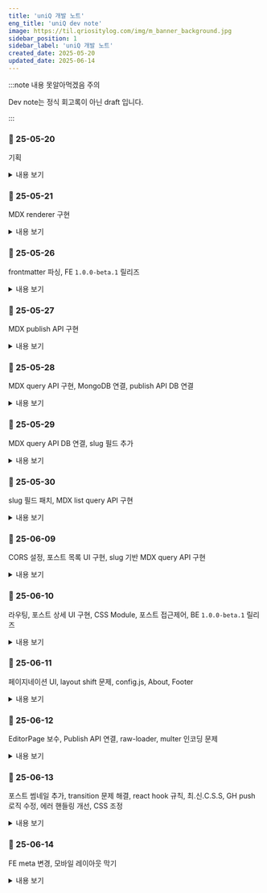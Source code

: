 ```yaml
---
title: 'uniQ 개발 노트'
eng_title: 'uniQ dev note'
image: https://til.qriositylog.com/img/m_banner_background.jpg
sidebar_position: 1
sidebar_label: 'uniQ 개발 노트'
created_date: 2025-05-20
updated_date: 2025-06-14
---
```


:::note 내용 못알아먹겠음 주의

Dev note는 정식 회고록이 아닌 draft 입니다.<br />

:::

### 📆 25-05-20

기획

<details>
<summary>내용 보기</summary>

#### 📌 Opened Issues
> [https://github.com/Queue-ri/uniq/issues/1](https://github.com/Queue-ri/uniq/issues/1)

<br/>

#### 📌 프로젝트 기획

티스토리 -> 네이버 -> velog 로 유목민 생활을 해본 결과, 각자 하나씩은 아쉬움이 있어 그냥 자체 블로그 프레임워크를 만들기로 했다.

FE 지식이 많진 않은데 당장 목표하는 기본 기능만 구상해서 맨땅에 헤딩하려 한다.

우선 다음의 원칙은 지켜야 한다.

<br />

#### 기능 측면
- 글 작성이 빠르고 쉬우면서 결과물이 이쁘게 나올 것
- 보호, 비공개 글 기능이 있을 것

#### 관리 측면
- 기본 언어는 영어 (나중에 i18n으로 한국어 넣음)
    - 주석 포함 모든 문서화는 영어로 작성되어야 함

<br />

따라서 JAMstack 기반의 정적 페이지는 사실상 불가능하고, 애초에 정적 페이지로 블로그 운영할거였으면 기존에 널린거 주워다 썼을 것이다.

보호/비공개 기능 때문에 글 원본은 접근이 제한되는 영역에 있어야 하고, 이는 self-host 또는 private repo 형식으로 관리되는 방식이 될 것 같다.

<br />

#### 📌 기술 스택

- [FE] React.js
- [BE] Node.js / Express
- [DB] MongoDB

검색은 algolia로 고민중이다. ES까진 오버엔지니어링이라고 생각.

**나중에 알았는데 이걸 MERN 스택이라고 하더라**

</details>

### 📆 25-05-21

MDX renderer 구현

<details>
<summary>내용 보기</summary>

#### 📌 프로젝트 세팅

Node.js를 오랫동안 업데이트하지 않았었는데 디펜던시 warning이 뜨길래 최신 LTS로 바꿔줬다. 16 -> 22로 올렸으니 진짜 징하게 안바꾸긴 함.

프로젝트는 CRA로 init 했다.

<br />

#### 📌 padding이 width, height를 건드리는 문제

EditorSideBar에 padding 넣는데 넣은 만큼 width, height가 늘어나는 문제가 있었다.

[스택오버플로](https://stackoverflow.com/questions/779434/how-do-i-prevent-the-padding-property-from-changing-width-or-height-in-css)를 참고해서 고쳤다.

<br />

#### 📌 MDX 로드하기

쌩 CRA로는 MDX 로딩이 안되고, CRA의 Webpack 설정을 건드려야 한다고 한다.

하지만 Webpack 설정이 기본적으로 숨겨져있기 때문에 Eject 하거나 craco를 써야 했고, 나는 craco 방식을 선택했다.

<br />

#### Webpack이 하는 일
모든 FE 리소스(JS, CSS, 이미지, 폰트 등)를 하나의 JS 번들로 변환하는 빌드 도구이다.

MDX같이 브라우저가 이해할 수 없는 파일을 JS 코드로 변환해준다.

#### MDX -> JSX 변환 필수
브라우저는 MDX가 뭔지 모른다.

따라서 브라우저가 이해하는 JSX 코드로 변환해주어야 하는데, 이걸 해주는 게

Webpack + @mdx-js/loader 이다.

<br />

#### 📌 MDX 로딩을 위한 세팅

1. 필요한 패키지 설치

```bash
npm install @craco/craco @mdx-js/react @mdx-js/loader
```

2. `package.json` 수정
```json
"scripts": {
  "start": "craco start",
  "build": "craco build",
  "test": "craco test"
}
```

3. `craco.config.js` 생성 및 설정

```js
module.exports = {
  webpack: {
    configure: (webpackConfig) => {
      // 1. remove mdx from the rule
      webpackConfig.module.rules = webpackConfig.module.rules.map((rule) => {
        if (rule.oneOf) {
          rule.oneOf = rule.oneOf.filter(
            (r) => !(r.test && r.test.toString().includes('mdx'))
          );
        }
        return rule;
      });

      // 2. add mdx loader
      const mdxRule = {
        test: /\.mdx?$/,
        use: [
          {
            loader: require.resolve('babel-loader'),
          },
          {
            loader: require.resolve('@mdx-js/loader'),
            options: {
              providerImportSource: "@mdx-js/react",
            },
          },
        ],
      };

      const oneOfRule = webpackConfig.module.rules.find((rule) => Array.isArray(rule.oneOf));
      if (oneOfRule) {
        oneOfRule.oneOf.unshift(mdxRule);
      }

      return webpackConfig;
    },
  },
};
```

babel-loader는 이미 CRA에 포함되어 있다.

<br />

#### 📌 컴포넌트에서 MDX 렌더링하기

```js
const mdxContext = require.context('../post', false, /\.mdx$/);
```

이런식으로 Webpack의 `require.context`를 이용해서 동적 로드한 다음 (이 방식 아니면 import 문 직접 써야 하는데 내가 원하는 방식이 아님)

```jsx title=EditorPage.js
<div className="content">
    {MdxComponent && (
    <MDXProvider>
        <MdxComponent />
    </MDXProvider>
    )}
</div>
```

대충 요런식으로 변환된 내용을 불러올 수 있다.

<br />

#### 🐞 craco config 설정시 주의점

기존에 gpt가 알려준 이 설정은 틀렸다.

```js
module.exports = {
  webpack: {
    configure: (webpackConfig) => {
      webpackConfig.module.rules.push({
        test: /\.mdx?$/,
        use: [
          {
            loader: require.resolve('babel-loader'),
          },
          {
            loader: require.resolve('@mdx-js/loader'),
            options: {
              providerImportSource: "@mdx-js/react",
            },
          },
        ],
      });

      return webpackConfig;
    },
  },
};
```

왜냐하면 단순히 `@mdx-js/loader`의 설정을 push만 했기 때문이다. 이건 rule을 뒤에다 붙인 것이다.

CRA Webpack의 기본 설정은 mdx를 알 수 없는 파일로 간주하여 정적 파일로 처리하기 때문에

**`@mdx-js/loader`가 기존 로더보다 먼저 실행되지 않으면 무시된다 (!)**

따라서 최종 config에선 filter로 기존 로더를 제거하고 unshift로 새 로더를 맨 앞에 붙여서 처리 우선순위를 확보했다.

<br />

#### 🌌 렌더링 결과

요기까지 완성하고 내일의 나에게 맡긴다.

![https://velog.velcdn.com/images/qriosity/post/96f18959-895d-46b4-b825-b0b07502237b/image.png](https://velog.velcdn.com/images/qriosity/post/96f18959-895d-46b4-b825-b0b07502237b/image.png)

</details>

### 📆 25-05-26

frontmatter 파싱, FE `1.0.0-beta.1` 릴리즈

<details>
<summary>내용 보기</summary>

#### 📌 Closed Issues
> [https://github.com/Queue-ri/uniq/issues/1](https://github.com/Queue-ri/uniq/issues/1)

<br />

#### 📌 frontmatter 파싱

MDX가 잘 렌더링되는 것 같지만 frontmatter는 사실 안그랬다.

`-----`를 기점으로 안의 내용들이 한 뭉탱이로 다 h2 처리되더라.

admonition도 별도로 처리해야하는 것 같지만 frontmatter는 메타데이터라 중요해서, 먼저 처리하기로 했다.

목표는 이러했다.

- `title`: 글 최상단에 h1으로 렌더링 & 사이드바에 렌더링
- `created_date`: 사이드바에 렌더링
- `updated_date`: 사이드바에 렌더링

그리고 하단의 방식으로 해결했다.

1. 필요한 패키지 설치

```bash
npm install remark-frontmatter remark-mdx-frontmatter
```

2. craco.config.js 수정

상단에 요거 추가하고

```js
module.exports = async (env) => {
  const { default: remarkFrontmatter } = await import('remark-frontmatter');
  const remarkMdxFrontmatter = (await import('remark-mdx-frontmatter')).default;
  ...
```

mdxRule의 options에 frontmatter 플러그인을 추가했다.

```js
options: {
  providerImportSource: "@mdx-js/react",
  remarkPlugins: [
    remarkFrontmatter,
    [remarkMdxFrontmatter, { name: 'frontmatter' }],
  ],
},
...
```

`import` 구문 쓰는데 애 좀 먹었어서 default에 대해 알아봐야겠다.

그나저나 모듈마다 CJS/ESM 호환 갈리는거 진심 탈모 요소 중 하나인듯

3. EditorPage.js, EditorSideBar.js 수정

- [EditorPage.js diff](https://github.com/Queue-ri/uniq/commit/ddaf1583b283330d1d1921c2fa2d7526d8200979)
- [EditorSideBar.js diff](https://github.com/Queue-ri/uniq/commit/dcad5883477bb30d15ebf2abc82043a2b2aa0c30)

<br />

#### 📌 다음 릴리즈 계획

서버 컴이 와서 놀고있기 때문에 좀 더 열심히 개발해야겠다.

다음 버전에선 publish한 mdx를 서버쪽으로 보내고, 서버에선 이를 쏴주는 api를 만들어야 한다.

그리고 private gh repo에 push가 되어야하기 때문에... 이리저리 고민한 결과

백엔드 API를 통해서 처리하는 것이 제일 정석적인 flow라고 생각한다.

왜냐하면,

- 카테고리 정보 받으려면 결국 백엔드 통신이 필요함
- Electron으로 렌더링 부분만 데스크탑 앱으로 빼면 프로젝트 복잡해짐
- FE단에 뷰어와 private repo 접근 기능 모두를 넣으면 보안상 안좋음.
- CORS 잘~ 설정하면 로컬 -> 리모트 통신 가능

그래서 내일은 express 작업을 할 것 같다.

</details>

### 📆 25-05-27

MDX publish API 구현

<details>
<summary>내용 보기</summary>

#### 📌 Opened Issues
> [https://github.com/Queue-ri/uniq-cms/issues/1](https://github.com/Queue-ri/uniq-cms/issues/1)

<br/>

#### 📌 express 기본 세팅

백엔드 단 프로젝트 명을 `uniq-cms`로 정하고 express 서버로 세팅했다.

UI는 `uniq` CRA 프로젝트에서 다 맡고 있으니 `uniq-cms`는 headless CMS인 격이다.

```bash
npm install express
npm install --save-dev nodemon
```

디펜던시를 상단과 같이 설치하고 index.js와 post.js를 생성했다.

```js title="index.js"
const express = require('express');
const app = express();
const port = 6229;

// parse JSON body
app.use(express.json());

// set /api prefix for all endpoints
const postRoutes = require('./routes/post');
app.use('/api/post', postRoutes);

app.listen(port, () => {
    console.log(`🚀 uniq-cms running at http://localhost:${port}`);
});
```

```js title="post.js"
const express = require('express');
const router = express.Router();

router.get('/:id', (req, res) => {
    const postId = req.params.id;
    res.send(`Post content ${postId} :3`);
});

router.post('/', (req, res) => {
    res.send('Post published.');
});

module.exports = router;
```

<br />

#### 📌 MDX Publish API 구현 (1/2)

Publish 요청이 들어오면 해당 MDX 파일에 대해 다음의 두 가지를 처리해야 한다.

1. 서버의 `/post` 경로에 저장
2. GH private repo에 push

그 중 1번부터 작업했다.

<br />

#### mdx 파일 저장하기

중복 파일명 문제에 대해선 MVP 단계에서 생각할 부분이 아닌 것 같아 나중에 처리하기로 했다.

```bash
npm install multer
```

```js title="post.js"
// temporary upload
const upload = multer({
    dest: 'temp_uploads/',
    limits: { fileSize: 10 * 1024 * 1024 }, // 10MB limit
});

/* Publish MDX file */
router.post('/', upload.single('file'), (req, res) => {
    const file = req.file;

    if (!file) {
        return res.status(400).send('No mdx file uploaded.');
    }

    // Check if the file is mdx
    if (path.extname(file.originalname) !== '.mdx') {
        fs.unlinkSync(file.path); // delete file if not mdx
        return res.status(400).send('Only mdx files are allowed.');
    }

    // set mdx save directory
    const postDir = path.join(__dirname, '../../post');

    // if not exist then mkdir
    if (!fs.existsSync(postDir)) {
        fs.mkdirSync(postDir, { recursive: true });
    }

    // final save path for the mdx file
    const targetPath = path.join(postDir, file.originalname);

    // move mdx file from temporary upload path
    fs.rename(file.path, targetPath, (err) => {
        if (err) {
            return res.status(500).send('Failed to save file.');
        }

        res.send('Post published.');
    });
});
```

#### json 파싱하기

mdx 뿐만 아니라 json 데이터도 같이 필요해질 확률이 99.99%라서 json 파싱 로직도 추가했다.

```js
// parse json
let jsonData = null;
if (req.body.json) {
    try {
        jsonData = JSON.parse(req.body.json);
    } catch (err) {
        return res.status(400).send('Invalid json payload.');
    }
}
```

```text title="console.log 결과"
[DEBUG] Received json: { category: 'dev-note', title: 'uniQ 개발 노트' }
```

<br />

#### 📌 MDX Publish API 구현 (2/2)

```bash
npm install simple-git
npm install dotenv
```

서버 최상단에 env를 불러오도록 설정한다.

```js
require('dotenv').config();
```

그리고 repo 권한 추가한 GitHub PAT를 발급하여 env에 넣는다.

그럼 push할때 sign in 창이 안뜨고 아묻따 push가 가능해진다.

<br />

#### 올바른 git 참조하기

`simple-git`으로 push util을 만들어서 모듈화하고, 이 모듈을 post.js에서 불러와 처리하고자 했다.

그런데 `/post`에서 git init하면 동기화를 못하기 때문에, 프로젝트 루트 경로의 git을 참조해야 한다.

```js
const gitPath = path.join(__dirname, '../../');
const git = simpleGit(gitPath);
```

따라서 simpleGit에 이런식으로 .git이 있는 루트 path를 넣어준다.

암튼 이렇게 해서 [pushToGithub.js](https://github.com/Queue-ri/uniq-cms/commit/1d08e7c0fec8f64a6ec5636148c6aa8e587683a2)를 작성했고

publish api에 GH push flow를 추가했다. ([5e00690](https://github.com/Queue-ri/uniq-cms/commit/5e00690ea1cc0d1551fe4f5793049810d9f2b50a))

<br />

#### git 작업 시 참고사항

push util로 main에 checkout 해서 push하려니까 현재 feature 브랜치에 있어서 stash 경고가 떴다.

- ➡️ stash하고 main으로 checkout 했는데 stash때문에 util 작성한게 다 과거로 돌아감 ㅋ

    - ➡️ stash pop을 했는데 merge conflict가 떠서 keep theirs로 stash 버전을 살리고 main에서 util 테스트를 진행했다.

프로덕션에선 브랜칭할 일이 없을테니 상관없지만 개발하는 repo에선 이거 좀 불편하다. 😐

그리고 publish 관련 커밋을 다이렉트로 main에 꽂아버리기 때문에 사용자 입장에서는 fork를 통한 CMS 관리가 어렵다. 업데이트를 위해 pull 땡길 시 충돌나기 때문.

어떻게 하면 api 버전업이 용이할지는 다음의 고민 사항이다.

<br />

#### 아직 DB 연결은 안되어있음!

push util 상의 설정 정보들은 (ex. remote url, username 등) 사용자가 수정할 수 있어야 한다.

그래서 DB에서 퍼오는걸로 점진적 수정을 거쳐야 하는데

우선 조회 api 먼저 구현해서 #1 이슈를 끝내고 #2에서 몽고DB 작업을 할 예정이다.

</details>

### 📆 25-05-28

MDX query API 구현, MongoDB 연결, publish API DB 연결

<details>
<summary>내용 보기</summary>

#### 📌 Closed Issues
> [https://github.com/Queue-ri/uniq-cms/issues/1](https://github.com/Queue-ri/uniq-cms/issues/1)

#### 📌 Opened Issues
> [https://github.com/Queue-ri/uniq-cms/issues/3](https://github.com/Queue-ri/uniq-cms/issues/3)

<br/>

#### 📌 MDX query API 구현

DB 연결이 안된 상태라 mock으로 구색만 맞춰놓고 1번 이슈를 끝냈다.

```js title="post.js"
router.get('/:id', (req, res) => {
    const postId = req.params.id;

    if (postId === '1') {
        const filePath = path.join(__dirname, '../../post/test.mdx');

        fs.readFile(filePath, 'utf8', (err, data) => {
            if (err) {
                console.error('[Error] Failed to read MDX:', err);
                return res.status(500).send('Failed to read post file.');
            }

            res.type('text/markdown').send(data);
        });
    } else {
        res.status(404).send('Cannot find requested post.');
    }
});
```

<br />

#### 📌 MongoDB 연결

뭣모르고 썼는데 Express 4.16.0 이상부터 `body-parser`가 내장되어있다고 한다.

```js
app.use(express.json());
```

그래서 index.js에 이렇게 설정해주면 all set이었던 거였음!

<br />

#### 📌 MongoDB 연결

```bash
npm install mongoose
```

```js title="index.js"
const mongoose = require('mongoose');

// Connect to MongoDB
mongoose.connect('mongodb://localhost:27017/uniq-cms')
.then(() => console.log('✅ Successfully connected to MongoDB'))
.catch(err => console.error('❌ Failed to connect to MongoDB:', err));
```

<br />

#### 📌 Post Collection 정의

다음과 같이 Collection 스키마를 정의할 수 있다.

별도의 설정을 넣지 않는다면 자동 생성되는 Collection은 소문자 & 복수형으로 네이밍된다. (ex. Post -> posts)

`visibility`는 포스트 접근권한으로, enum으로 관리하기로 했다.

```js title="Post.js"
const mongoose = require('mongoose');

const postSchema = new mongoose.Schema({
    title: { type: String, required: true },
    category: { type: String, required: true },
    filePath: { type: String, required: true },
    visibility: {
        type: String,
        enum: ['public', 'protected', 'private'],
        default: 'public',
        required: true
    }
}, {
    timestamps: true, // automatically set createdAt and updatedAt
});

module.exports = mongoose.model('Post', postSchema);
```

<br />

#### Post Document 저장

JPA의 repository마냥 `require`로 Post 스키마를 불러와서 필요한 document를 저장하면 된다.

절대경로인 `targetPath`는 프로젝트 경로까지 포함하기 때문에 프로젝트 파일이 이동되면 관리하기 힘들어진다.

따라서 post 경로부터 시작하는 상대경로로 변환하여 저장했다.

이러면 post 경로가 바뀌어도 document에는 영향이 없다.

```js title="post.js"
const Post = require('../models/Post');

const projectRoot = process.cwd(); // project root path
const relativePath = path.relative(projectRoot, targetPath);

await Post.create({
    title: jsonData.title,
    category: jsonData.category,
    filePath: relativePath,
    visibility: jsonData.visibility
});
```

```json title="저장된 document"
{
  "title": "uniQ 개발 노트",
  "category": "dev-note",
  "filePath": "post\\test.mdx",
  "visibility": "protected",
  "createdAt": {
    "$date": "2025-05-28T14:13:13.519Z"
  },
  "updatedAt": {
    "$date": "2025-05-28T14:13:13.519Z"
  },
  "__v": 0
}
```

</details>

### 📆 25-05-29

MDX query API DB 연결, slug 필드 추가

<details>
<summary>내용 보기</summary>

#### 📌 Closed Issues
> [https://github.com/Queue-ri/uniq-cms/issues/3](https://github.com/Queue-ri/uniq-cms/issues/3)

<br />

#### 📌 query API 수정하기

기존에 mock으로 하드코딩했던 부분을 MongoDB와 연결했다.

[post.js diff](https://github.com/Queue-ri/uniq-cms/commit/14532ee43556e9c44cb0db5ac6f81a54d2011931)

하지만 테스트해보니 요런 에러가 터졌다.

```
[Error] Failed to get post: CastError: Cast to ObjectId failed for value "1" (type string) at path "_id" for model "Post"
```

이 말인 즉슨 MongoDB에 보낸 1이라는 쿼리 값이 ObjectId가 아니라는 뜻이다.

mongoose의 `findById`는 내부적으로 _id가 MongoDB의 ObjectId 타입이라고 가정하는데 내가 무지성으로 MySQL 마냥 정수형 id 값을 날린게 원인이다.

Auto increment처럼 id 필드를 따로 만들어주는 방법이 있긴 했는데, 찾아보니 ObjectId를 사용하는 것이 일반적이고 성능도 가장 최적화되어있다고 하여 해당 방식을 그대로 따르기로 했다.

```
http://localhost:6229/api/post/683860a3561f6209b13787fb
```

그리고 ObjectId로 다시 호출하니 잘 조회되었다.

<br />

#### 📌 하지만 주소창에 683860a3561f6209b13787fb 를 쓸 순 없자너

그렇다. 그래서 UX와 SEO-friendly함을 고려하여 slug라는 것이 존재하는 것이었다.

> **slug란?**
>
> slug는 웹 페이지를 쉽게 읽을 수 있는 형태로 식별하는 URL의 일부이다.<br />
> 당연히 unique 해야 한다.

```text title="FE route URL"
http://localhost:3000/post/uniq-dev-note
```

그렇다면 FE에서 slug 기반 URL로 route 할 경우

```text title="FE -> BE request endpoint"
http://localhost:6229/api/post/683860a3561f6209b13787fb
```

FE가 BE에 ObjectId로 조회 요청을 날리는 flow가 되는데, 이는 아주 일반적인 방법이라고 한다.

개인적으로 정수형 id를 더 선호해왔어서 slug 방식이 SEO 이득을 보는지 몰랐다 😂

아무튼 스키마와 API 둘 다 slug 필드를 추가해주었고,

[Commit e51a8a8](https://github.com/Queue-ri/uniq-cms/commit/e51a8a8c88ce8148142a1c10aab7c7f7f8c8e6f5)

slugify라는 npm 패키지로 자동 생성도 가능하다는데 MVP 단계니까 있다는 것만 적어두고 패스한다.

```js
slug: { type: String, required: true, unique: true }
```

...그나저나 개발 일지 쓰면서 갑자기 보였는데 slug 필드에 unique 빼먹었다.

내일 fix하자 ㅋㅋㅋㅋㅋㅋㅋㅋ

<br />

#### 😙 내일의 계획!

내일은 리트코드 POTD 말고도 프로그래머스 문제 하나를 더 풀고 싶기 때문에 가능할지는 모르겠으나

- slug field fix
- MDX list query API impl
- 무시무시한(?) CORS setting

이 3가지가 일단 목표이고, 토요일이 5월의 마지막 날이니 이 날 뷰 작업이 얼추 되었으면 좋겠다고 생각한다.

6월부터는 DOKI 양도 봐드려야 하고 정처기 실기도 준비해야 되기 때문에~

</details>

### 📆 25-05-30

slug 필드 패치, MDX list query API 구현

<details>
<summary>내용 보기</summary>

#### 📌 Opened Issues
> [https://github.com/Queue-ri/uniq-cms/issues/5](https://github.com/Queue-ri/uniq-cms/issues/5)

<br />

#### 📌 slug 필드의 누락된 제약 조건 패치

[Commit 4d2366a](https://github.com/Queue-ri/uniq-cms/commit/4d2366ad50275cc314537bf93c8d5eb992996149)

<br />

#### 📌 MDX list query API 구현

```diff
const postSchema = new mongoose.Schema({
    title: { type: String, required: true },
+   description: { type: String, default: '' },
    slug: { type: String, required: true, unique: true },
    category: { type: String, required: true },
    filePath: { type: String, required: true },
    visibility: {
        type: String,
        enum: ['public', 'protected', 'private'],
        default: 'public',
        required: true
    }
}, {
    timestamps: true, // automatically set createdAt and updatedAt
});
```

slug fix에 이어 목록 조회시 필요할 description 필드도 Post.js에 추가했다.

<br />

#### Post list query API

[Commit fdbd88c](https://github.com/Queue-ri/uniq-cms/commit/fdbd88c7f07efe287c65dab43a3e7a1735aa7465)

<br />

#### Timezone 지정하기

timestamp가 UTC 기준으로 찍히길래 query에 대한 timezone 변환도 필요하더라.

MongoDB config가 따로 없나 싶었는데 시간대 변환은 어플리케이션 레벨에서 처리하는 것이 일반적이라고 한다.

```bash
npm install dayjs
```

```js title="post.js"
const dayjs = require('dayjs');
const utc = require('dayjs/plugin/utc');
const timezone = require('dayjs/plugin/timezone');

dayjs.extend(utc);
dayjs.extend(timezone);
```

상단과 같이 dayjs 패키지를 이용하여 UTC -> GMT+9로 변환한다.

```js title="post.js"
createdAt: dayjs(post.createdAt).tz('Asia/Seoul').format('YYYY-MM-DD HH:mm:ss')
```

```json title="변환 전"
{
  "createdAt": "2025-05-29T13:26:59.764Z"
}
```
```json title="GMT+9 변환 후"
{
  "createdAt": "2025-05-29 22:26:59"
}
```

</details>

### 📆 25-06-09

CORS 설정, 포스트 목록 UI 구현, slug 기반 MDX query API 구현

<details>
<summary>내용 보기</summary>

#### 📌 Closed Issues
> [https://github.com/Queue-ri/uniq-cms/issues/5](https://github.com/Queue-ri/uniq-cms/issues/5)<br />
> [https://github.com/Queue-ri/uniq-cms/issues/7](https://github.com/Queue-ri/uniq-cms/issues/7)

#### 📌 Opened Issues
> [https://github.com/Queue-ri/uniq-cms/issues/7](https://github.com/Queue-ri/uniq-cms/issues/7)<br />
> [https://github.com/Queue-ri/uniq/issues/4](https://github.com/Queue-ri/uniq/issues/4)<br />
> [https://github.com/Queue-ri/uniq-cms/issues/9](https://github.com/Queue-ri/uniq-cms/issues/9)

<br/>

#### 📌 CORS FE origin 허용하기

BE에 cors 패키지를 설치하고 허용할 origin을 명시해주면 된다.

왜이렇게 쉽게 해결됐지? 이게 아닌데? 싶지만 생각해보니 웹 공부 3년째다. 아직도 이해 못했으면 심각한 것이다.

CORS 설정 도중에 카카오 맵 API에서 허용 IP 주소를 설정했던 것이 떠올라서<br />
CORS origin도 동적으로 관리할 수 있는지 알아보았는데, 된다고 한다.

로그인 기능이 추가되면, 추후 관리자 페이지에서 설정 가능하면 좋을 것 같다.

```bash
npm install cors
```

```js title="index.js"
// allowed CORS origins
let allowedOrigins = [
  'http://localhost:3000',
];

// CORS middleware setting
app.use(cors({
  origin: function (origin, callback) {
    if (allowedOrigins.includes(origin)) {
      callback(null, true);
    }
    else {
      callback(new Error('Not allowed by CORS: ' + origin));
    }
  }
}));
```

<br />

#### 📌 MainPage와 PostList 컴포넌트 구현

MainPage에서 fetching 관련 useEffect를 두고 PostList는 컴포넌트로써 렌더링만 담당하도록 분리했다.

data fetching은 페이지 단위에서 처리하는 게 일반적이라고 한다.

1. 유지보수 측면에서 데이터와 UI를 분리하는 것이 좋고
2. 다른 페이지와 데이터 공유가 용이해지며
3. route 전환이나 refresh 될 때 한번씩만 실행되어야 하기 때문이다.

<br />

#### 📌 `formatDate` 유틸 함수 구현

locale 기반 datetime 포맷팅이 자주 쓰일 것 같아 util로 모듈화하여 구현했다.

```js title="formatDate.js"
export function formatDate(dateString) {
  const date = new Date(dateString);

  return date.toLocaleString('en-US', {
    year: 'numeric',
    month: '2-digit',
    day: '2-digit',
    hour: 'numeric',
    minute: '2-digit',
    hour12: true,
  });
}
```

<br />

#### 💥 사실 slug로 조회 가능했어야 함 💥

😠.................😡.....

현재 MainPage에서 PostList를 통해 포스트 목록을 보여주고,

여기서 item 하나를 클릭하면 PostDetail로 라우팅해서 넘어가려고 했는데

이렇게 넘어가려면 `navigate`해야 하지만 URL 상에 id를 쿼리로 주지 않고는 컴포넌트에 넘기는게 안된다고 한다.

하지만 URL에 ObjectId가 노출되면 안된다. slug를 내가 왜 추가했는데 ㅜㅜㅋㅋ

`navigate`에 state를 줄 순 있지만 이는 새로고침시 bye 하는거라 refresh하면 포스트 내용이 증발하는 대참사가 일어나고

사실 redux-persist같은 상태관리 패키지 쓰면 안될것이야 없긴 한데,, 뇌절이다.

결국 미디엄, 노션 다 slug 기반 조회 API를 두길래, 보편성을 고려해서 BE에 API를 추가하기로 결정했다.

<br />

#### Origin 명시해줘요 ^ㅅ^

```
Error: Not allowed by CORS: undefined
    at origin (C:\Users\Hexagoner\Desktop\uniq-cms\api\index.js:22:16)
    at C:\Users\Hexagoner\Desktop\uniq-cms\node_modules\cors\lib\index.js:219:13
```

이젠 BE에 CORS 정책을 설정해놨기 때문에 포스트맨 헤더에 Origin을 명시해줘야 한다.

[유익한 CORS 관련 레퍼런스](https://okky.kr/articles/1459836)

</details>

### 📆 25-06-10

라우팅, 포스트 상세 UI 구현, CSS Module, 포스트 접근제어, BE `1.0.0-beta.1` 릴리즈

<details>
<summary>내용 보기</summary>

#### 📌 Closed Issues
> [https://github.com/Queue-ri/uniq-cms/issues/9](https://github.com/Queue-ri/uniq-cms/issues/9)<br />
> [https://github.com/Queue-ri/uniq/issues/4](https://github.com/Queue-ri/uniq/issues/4)<br />
> [https://github.com/Queue-ri/uniq-cms/issues/11](https://github.com/Queue-ri/uniq-cms/issues/11)

#### 📌 Opened Issues
> [https://github.com/Queue-ri/uniq/issues/6](https://github.com/Queue-ri/uniq/issues/6)<br />
> [https://github.com/Queue-ri/uniq-cms/issues/11](https://github.com/Queue-ri/uniq-cms/issues/11)

<br/>

#### 📌 라우터 설정 및 PostViewPage 연결

```bash
npm install react-router-dom
```

```js title="index.js"
<Router>
  <Routes>
    <Route path="/" element={<MainPage />} />
    <Route path="/post/:slug" element={<PostViewPage />} />
  </Routes>
</Router>
```

<br />

#### 📌 응답으로 받은 MDX 렌더링하기

이미 EditorPage에서 렌더링 로직을 구현했으나,<br />
PostViewPage에서 PostDetail로 건네주는 것은 MDX 파일 자체가 아니라 내용이 적힌 문자열이다.

따라서 MDX 문자열을 컴포넌트로 변환해주는 패키지와, frontmatter 파싱용 gray-matter가 필요.........

```bash
npm install @mdx-js/runtime
npm install gray-matter
```

.....할 줄 알았으나?

```text title="안되잖아"
Compiled with problems:
ERROR in ./src/component/post/PostDetail.js 7:0-45
Module not found: Error: Can't resolve '@mdx-js/runtime' in 'C:\Users\Hexagoner\Desktop\uniq\src\component\post'
```

필요하지 않았음 ^^

[패키지 사이트](https://www.npmjs.com/package/@mdx-js/runtime)에 가보니 @mdx-js/runtime은 deprecated 되었고

거기 공지에 `@mdx-js/mdx`를 쓰라고 해서 하라는대로 했다.

이렇게 되면 frontmatter는 기존에 쓰던 remark 플러그인을 사용하면 된다.

```js title="PostDetail.js"
useEffect(() => {
  const compileMdx = async () => {
    try {
      const compiled = await evaluate(mdxData, {
        ...runtime,
        useDynamicImport: false,
        format: 'mdx',
        remarkPlugins: [
          remarkFrontmatter,
          [remarkMdxFrontmatter, { name: 'frontmatter' }],
        ],
      });

      setContent(() => compiled.default);
      if (compiled.frontmatter) {
        setFrontmatter(compiled.frontmatter);
      }
    } catch (error) {
      console.error('MDX compile error:', error);
    }
  };

  compileMdx();
}, [mdxData]);
```

<br />

#### 📌 CSS 충돌과 모듈화를 통한 해결

MainPage의 CSS와 PostViewPage의 CSS가 충돌나는듯 했다. 같은 wrapper 클래스를 가지고 있었는데

자꾸 MainPage의 wrapper가 PostViewPage의 wrapper 사이즈로 지정되고, 타이틀 폰트도 꼬였다.

알아보니 foo.css 이런식으로 import하면 해당 CSS는 **전역 스코프**라고 한다.

이 경우 가장 마지막으로 로딩된 스타일을 적용한다고 했으니, MainPage에 PostViewPage 스타일이 적용되어버린 것이다.

따라서 **로컬 스코프인 CSS Module** 방식으로 변경했는데...

사실 이거 쓰면 해싱된 네이밍 때문에 가독성이 떨어져서 일부러 안하고 있었는데, 그냥 처음부터 쓸 걸 그랬나보다.

---

<center>⬇️ <b>하단부터는 포스트 접근제어 작업</b> ⬇️</center>

---

<br />

#### 📌 기존의 query API 수정

이제 protected와 private MDX는 direct access되면 안되기에

1. ObjectId 기반 query API는 보안상 제거 (=주석처리)
2. slug 기반 query API를 대표 query API로 지정 -> `/slug`를 삭제하여 endpoint 간소화
3. query API에서 MDX visibility만 조회하는 metaOnly 옵션 추가
4. query API에서 protected면 password verify하기
5. query API에서 private면 403 FORBIDDEN 던지기
6. list query API에서 private 포스트는 필터링하기

요런 API상의 많은 수정들이 필요하다. 관련 이슈는 [11번](https://github.com/Queue-ri/uniq-cms/issues/11)이므로 참고.

<br />

#### 🤔 API를 분리하는 것이 좋을까?에 대한 고민과 그 결과

최종적으로는 slug 기반 query API 하나로 통합하고 여기서 접근제어를 다 처리하기로 했다.

왜냐하면 API를 여러 개 분리해서 구현할 경우,<br />
*이럴땐 여기다 호출하고 저럴땐 저기다 호출하고...* 이렇게 되면

- FE: 여기선 엔드포인트 뭐였더라 ㅇㅁㅇ? (이전 코드나 API 문서 찾아보는 비효율성)
- BE: 헐 다른쪽 쿼리 API 유효성 검사 빼먹고 머지했다 (추가 이슈 처리하는 비효율성)
- 눈: 살려...ㅈ... (반복되는 fetch 코드로 인한 쓸데없는 라인 수 증가 및 시력 저하)

같은 상황이 발생하기 때문이다.

<br />

따라서 엔드포인트는 하나로 두고,

1. 포스트의 visibility check 모드 여부를 확인하는 `metaOnly` query와
2. private 접근 제한
3. protected 비밀번호 유효성 검증

이 모든걸 한 곳에서 처리하도록 설계했다.

<br />

#### 📌 패스워드에 bcrypt 적용하기

평문으로 저장하는 것은 매우 안좋은 인상을 남기므로 11번 이슈와 함께 처리한다.

- MDX publish API
- MDX query API

해싱은 두 가지 모두에 적용해야 한다.

일단 https 통신이기만 하면 FE -> BE 평문 전송은 괜찮다고 한다.

JWT같이 어디 저장할때가 문제인거고, 이건 그냥 타이핑해서 바로 보내는거니까.

```bash title="설치해주세요"
npm install bcrypt
```

[Commit ac395cd](https://github.com/Queue-ri/uniq-cms/commit/ac395cd792da1ba0d721a135afbfc87b69e7a454)

여기까지 BE 작업을 마무리하고 `1.0.0-beta.1`을 릴리즈했다. ~~*잔디에 반영하고 싶어서*~~

<br />

#### 🛠️ 포스트 상세 조회에 대한 FE 플로우 수정

기존에는 FE fetch 요청 -> BE 응답 -> FE 렌더링의 flow를 가지고 있었지만

현 시점부턴 접근제어 기능이 추가되었으므로<br />
FE meta 요청 -> BE 응답 -> FE fetch 요청 -> BE 응답 -> FE 렌더링의 방식으로 가야 한다.

meta 요청은 마치 HTTP OPTIONS나 preflight처럼, fetch라는 실질적인 요청을 날리기 전에

얘가 패스워드를 줘야 하는 포스트인가 아니면 그냥 요청해도 되는건가... 를 결정할 수 있도록 해준다.

<br />

#### 앞으로의 계획

현재 둘러보았을 때

- 페이지네이션 (API는 되어있는데 UI 상의 페이지네이션 없음)
- 썸네일 이미지
- 주인장 소개 영역
- 작고 소중한 footer
- TOC
- 네비게이션 메뉴
- 로그인

정도의 기본적인 보완 요소들이 보이는데,

여기서 페이지네이션과 주인장 소개 영역, footer만 추가하고 릴리즈해서 서버에 올릴 것이다.

베어메탈 세팅 + 네트워크 세팅에서 시간이 걸릴 것 같아서 내일 릴리즈하고 싶다.

publish API에 authentication이 필요하긴 한데... CORS로 막아보죠 뭐(?)

</details>

### 📆 25-06-11

페이지네이션 UI, layout shift 문제, config.js, About, Footer

<details>
<summary>내용 보기</summary>

#### 📌 Closed Issues
> [https://github.com/Queue-ri/uniq/issues/6](https://github.com/Queue-ri/uniq/issues/6)

#### 📌 Opened Issues
> [https://github.com/Queue-ri/uniq/issues/8](https://github.com/Queue-ri/uniq/issues/8)<br />
> [https://github.com/Queue-ri/uniq-cms/issues/14](https://github.com/Queue-ri/uniq-cms/issues/14)

<br/>

#### 📌 페이지네이션 추가

우선 전체 페이지 수를 API 상으로 안 알려주고 있으므로, BE에서 `totalPages`를 추가로 반환해주어야 한다.

```js {4} title="post.js"
res.json({
    page,
    size: postMetadataList.length,
    totalPages,
    posts: postMetadataList
});
```

그런 다음 FE에서 pagination 버튼과 그에 대한 handler를 만들어준다.

pagination도 여러가지 형태의 UI가 존재하는데,

나는 그 중 1 2 3 4 5 .. 형식의 多 버튼 UI는 피하기로 했다.

가장 익숙한 형태이나, 만드는데 조금 더 시간이 걸리기 때문이다.

![](https://velog.velcdn.com/images/qriosity/post/c6ce4bed-7c91-4f1b-9ee9-26695b14e902/image.png)

...한편으론 저번에 본 닌텐도 홈페이지의 페이지네이션 UI가 인상깊어서이기도 하다.

```js MainPage.js
const handlePrev = () => {
  if (page > 1) onPageChange(page - 1);
};

const handleNext = () => {
  if (page < totalPages) onPageChange(page + 1);
};

const handleInputChange = (e) => {
  setInputValue(e.target.value);
};

const handleKeyDown = (e) => {
  if (e.key === 'Enter') {
    const parsed = parseInt(inputValue, 10);
    if (!isNaN(parsed) && parsed >= 1 && parsed <= totalPages) {
      onPageChange(parsed);
    }
  }
};
```

<br />

#### 뒤로가기시 페이지 초기화되는 문제

react-router-dom의 useSearchParams를 이용해서 현재 페이지 번호를 쿼리로 관리하고

뒤로가기해도 이전 페이지 상태가 유지되도록 했다.

다만 URL이 `http://localhost:3000/?page=2` 처럼 되는데 100% 만족스럽진 않다.

보통은 `http://localhost:3000/posts?page=2` 이런식으로 하니까...

근데 그럼 블로그같이 메인에 리스트 냅다 올려진 곳들은 어떡하지?

벨로그는 루트(각 사용자의 블로그 홈)를 `/posts`로 리디렉션하는 것 같다만.

<br />

#### 💥 Layout Shift

> Cumulative Layout Shift (CLS)
>
> Google이 웹 품질 측정을 위해 정의한 Core Web Vitals 중 하나로,<br />
> 사용자가 페이지를 보는 중에 얼마나 많은 레이아웃 변경이 누적되었는지를 수치로 평가한다.

메인페이지에서 페이지를 변경할때마다 Loading과 list item이 번갈아 렌더링되면서

우측의 스크롤바가 사라졌다가 생기고, viewport 사이즈 변화로 결국 컴포넌트들이 약간씩 이동하면서

시각적 불편함을 주는 문제가 있었다.

이걸 따로 부르는 용어가 있나 해서 찾아보니 진짜 있었다; 심지어 이걸로 품질 점수도 매김 ㅋㅋㅋㅋㅋㅋㅋㅋㅋㅋㅋ

마법의 1픽셀을 추가해서 해결했다. 후...

```css {3}
.wrapper {
  display: flex;
  min-height: calc(100vh - 69px + 1px); /* 1px: prevent annoying layout shift */
  flex-direction: column;
  padding-top: 32px;
  padding-left: calc((100vw - 1200px) / 2);
  padding-right: calc((100vw - 1200px) / 2);
}
```

하지만 위에 About 컴포넌트가 추가되니 이는 무용지물이 되었다. ㅜㅜ

보다 근본적인 해결책은 페이지 전환시 list 영역을 Loading 문구로 re-render 하지 않고

overlay같은 것으로 띄우는 것이다.

그럼 list는 이전 데이터였다가 최신 데이터로 갈아끼워지기만 할 것이다.

추후의 베타버전에서 손보도록 하자...

<br />

#### 📌 하드코딩 대신 config.js 사용하기

docusaurus에서 config를 통해 블로그명이나 meta 정보를 관리했던 것이 생각나서 적용해보았다.

컴포넌트에 하드코딩하는 것보단 유지보수 측면에서 편하기 때문에 해당 방식을 채택했다.

```js title="uniq.config.js"
export const UNIQ_CONFIG = {
  blogName: 'qriosity.dev',
  version: '1.0.0-beta.2',
};
```

```js title="Navigation.js"
<div className="Navigation">
  <div className="navLogo">{UNIQ_CONFIG.blogName}</div>
  <div className="version">{UNIQ_CONFIG.version}</div>
</div>
```

<br />

#### ✨ 여태까지 완성된 UI

하단은 오늘 분량 다 구현했다는 증거이다. 😎

피그마 없이 어찌저찌 눈대중으로 잘... 빌드했네

오늘 릴리즈하고 싶긴 했는데 생각해보니 EditorPage가 아직도 레거시 상태여서 그대로 올리기엔 무리인 것 같다.

그리고 CORS로 막아보겠다는 그거는... 네 안돼요

왜 안되느냐? CORS는 IP 차단책이 아니잖아..............

![](https://velog.velcdn.com/images/qriosity/post/84c62a08-3df6-4277-a6f4-9f4c9dad5da5/image.png)
![](https://velog.velcdn.com/images/qriosity/post/ba7618ad-3ae8-4646-968b-bd265300ad8a/image.png)

</details>

### 📆 25-06-12

EditorPage 보수, Publish API 연결, raw-loader, multer 인코딩 문제

<details>
<summary>내용 보기</summary>

#### 📌 Closed Issues
> [https://github.com/Queue-ri/uniq/issues/8](https://github.com/Queue-ri/uniq/issues/8)

#### 📌 Opened Issues
> [https://github.com/Queue-ri/uniq/issues/10](https://github.com/Queue-ri/uniq/issues/10)

<br/>

#### 📌 User story였는데요, 아니였습니다.

기존에 쓰던 user story가 agile 원칙에 안맞고 오히려 acceptance criteria에 맞다고 해서

이슈 작성 형식을 다음처럼 수정하게 되었다.

![](https://velog.velcdn.com/images/qriosity/post/516688a7-84bf-4d26-8cfd-07b076e8ee92/image.png)

Agile에서 말하는 User Story의 핵심 구조는 이렇게 되어야 한다고 한다.

> As a **[type of user]**, I want **[some goal]** so that **[some reason/benefit]**.

반면에 Acceptance Criteria(수용 기준)는 user story가 '완료'되었는지 판단하는 구체적인 조건들을 뜻한다.

사용자가 아닌 개발자, 디자이너, PM, QA를 위한 체크리스트이다.

<br/>

#### 📌 EditorPage 진입 방식에 대한 고민

이제 루트 경로는 MainPage와 연결되어있기에 EditorPage는 다른 곳에 연결해야 한다.

그럼 MainPage에서 어느 경로로 진입할 수 있어야 할까?

일정 고민 하에 워드프레스를 떠올렸다. **WP는 UI상에 로그인 버튼을 노출시키지 않고 url로만 접근 가능**하다.

그리고 로그인 이후 대시보드에서 글을 작성할 수 있다.

현재 uniQ는 로그인 기능이 구현되어있지 않기에, UI상으로는 EditorPage를 노출시키지 않고 url로만 접근 가능하게끔 했다.

외부인이 어찌저찌 url 찍어서 접근 후 publish 기능을 사용하는 Access Control Bypass의 위험이 있으나

AWS 아니고 개인 서버라서 로그인 기능 추가되기 전까지 잠깐은 감수해도 될 것 같다.

<br/>

#### 📌 Conditional Rendering의 중요성

라우터 연결 후 EditorPage에 들어갔더니 이런 에러가 떴다.

```
Cannot read properties of null (reading 'title')
TypeError: Cannot read properties of null (reading 'title')
```

frontmatter가 파싱되지 않아 undefined 상태인 듯하다.

원래는 에러 안떴는데 비동기라서 운좋게 그땐 안걸렸던듯 ㅋㅋ

```js {1} title="EditorPage.js"
{frontmatter && (
  <div className="meta">
    <h1>{frontmatter.title}</h1>
  </div>
)}
```

그래서 해당 코드를 찾아본 후 `frontmatter &&`를 추가해서 해결해줬다...만

<p style={{fontSize: '32px'}}><b>아오 그놈의 할루시네이션</b></p>

원래 상황이 뭐였냐면, 내가 *'경로에 mdx 파일 없을때 컴포넌트 렌더링하지 말고 안내 문구 나오게 코드 수정해줘'* 라고 했었는데

GPT 얘가 아무말 없이 `frontmatter &&` 있는 버전으로 코드를 뽑아놓고, 내가 에러 뜬다고 말하니까 이상한걸 원인으로 짚기 시작했다.

얘가 준 EditorPage 코드랑 내 코드 상태랑 동일하게 작성된게 맞는지부터 검토해야 하는데

걍 자기꺼 버전 기준에서만 생각하니 애꿎은 craco config를 의심한다.

그런데 이젠 gpt 할루시네이션 패턴에 익숙해져서 안속음. 🙃ㅋㅋ

보통은 수정된 부분에 주석으로 표시해달라고 하는데 생략하니까 이 모양이다. 프롬프트는 템플릿 세팅같은거 없나?

<br />

#### 📌 null/undefined frontmatter 처리하기

```markdown title="MDX"
---
---

## 안녕하세요 전 제목이에용

안녕히계세요
```

이건 **null** frontmatter 이고

```markdown title="MDX"
## 안녕하세요 전 제목이에용

안녕히계세요
```

이건 **undefined** frontmatter이다.

만약 frontmatter에 `title` 등의 필드가 있었다가, 사라지면 어떻게 될까?

이상적인 UI 작동은, EditorSideBar에서 공문자열로 re-render 해주는 것이다.

```js title="EditorSideBar.js"
useEffect(() => {
  // auto generate default slug based on title
  // ...

  // init with frontmatter values if exist else empty string
  setTitle(frontmatter?.title ?? '');
  setCreatedDate(frontmatter?.created_date ?? '');
  setUpdatedDate(frontmatter?.updated_date ?? '');
}, [frontmatter]);
```

`??` 연산자는 **null 병합 연산자(nullish coalescing operator)**로,

왼쪽 피연산자가 null 또는 undefined일 때 오른쪽 피연산자를 반환한다.

optional chaining은 아는데 얘는 처음 봐서 찾아봄!

<br />

#### 💥 자스로 로컬 파일 첨부 안됨

```
Not allowed to load local resource: file:///C:/Users/Hexagoner/Desktop/uniq/src/post/test.mdx
```

로컬 파일을 fetch해서 File 객체 생성하고 이걸 페이로드에 담으려 했는데,

보안 정책 상 로컬 파일은 사용자가 input을 통해 직접 첨부해야 한다고 한다.

...........................ok..... (보안은 ㅇㅈ)

그렇다면 다른 방법을 떠올려보자.

<br />

#### ✅ Webpack의 raw-loader로 MDX 내용 퍼오기

craco config에 raw-loader를 추가한 뒤 앱을 재시작해주고

```js title="보안상 안되는 코드"
// get file blob by fetching the fileUrl then create File object
const response = await fetch(fileUrl);
const blob = await response.blob();
const fileName = filePath.replace('./', '');
const file = new File([blob], fileName, { type: 'text/markdown' });
```

작동 불가한 이 코드를 하단처럼 수정해준다.

```js title="로컬 MDX 첨부 우회 방법"
const filePath = keys[0]; // ex. './sample.mdx'
const fileName = filePath.replace('./', '');
const publishFileName = `${slug}.mdx`;

// dynamic import mdx file by raw-loader
const rawModule = await import(
  /* webpackChunkName: "raw-mdx" */
  /* webpackMode: "lazy" */
  `../post/${fileName}?raw`
);

// rawModule.default -> content of the file (as string)
const content = rawModule.default;

// create File object
const file = new File([content], publishFileName, { type: 'text/markdown' });
```

raw-loader로 MDX 원본 내용을 가져와서 (즉, 파싱 안한 원본 내용을 문자열로 가져옴)

File 객체로 생성한 뒤 formData에 첨부하는 방식이다.

<br />

#### 💥 multer는 별도의 UTF-8 설정이 필요

FE에서 파일명을 `{slug}.mdx`로 바꾸고 request 날리는데

slug에 한글이 있을 때 백엔드에서 인코딩이 깨지는 이슈가 있었다.

```
python-ë°±ì¤-nqueen-ë¬¸ì -íì´.mdx
```

FE는 문제 없었다. 브라우저는 내부적으로 multipart/form-data의 파일명을 UTF-8로 인코딩한다고 한다.

원인은 BE의 multer 설정이었는데 

```js
const upload = multer({
  dest: 'temp_uploads/',
  limits: { fileSize: 10 * 1024 * 1024 }, // 10MB limit
});
```

이렇게 설정하면 기본적으로 파일명은 **Latin-1 (ISO-8859-1)** 인코딩으로 처리된다고 한다.

따라서 하단과 같이 수정해주었다.

```js title="post.js"
const storage = multer.diskStorage({
    destination: 'temp_uploads/',
    filename: (req, file, cb) => {
        // Change filename encoding from Latin-1 to UTF-8
        try {
            const rawName = file.originalname;
            const utf8Name = Buffer.from(rawName, 'latin1').toString('utf8');

            console.log('originalname (raw):', rawName);
            console.log('originalname (utf8):', utf8Name);

            cb(null, utf8Name);
        } catch (err) {
            console.error('Filename decode error:', err);
            cb(err);
        }
    },
});
const upload = multer({
    storage,
    limits: { fileSize: 10 * 1024 * 1024 },
});
```

그런데 출력이........ raw만 출력되고 utf8이랑 console.error는 흔적도 없는데요??

자정 내로 작업 끝내긴 글렀군 ㅜㅜ

---

아 깨달았음

raw 출력하면서 깨진 인코딩때문에 뒤에 이어지는 출력된 문자열을 먹어버린 것임

이걸 따로 부르는 용어가 있나 싶어 찾아보니 딱히 대표적인 용어라기보단

**Terminal Pollution 또는 Console Pollution** 정도로 부르면 될 것 같다.

```js title="post.js"
const storage = multer.diskStorage({
    destination: 'temp_uploads/',
    filename: (req, file, cb) => {
        // Change filename encoding from Latin-1 to UTF-8
        try {
            const utf8Name = Buffer.from(file.originalname, 'latin1').toString('utf8');
            console.log('latin1 decoded:', utf8Name);
            cb(null, utf8Name);
        } catch (err) {
            console.error('Filename decode error:', err);
            cb(err);
        }
    },
});
```

```
latin1 decoded: python-백준-nqueen-문제-풀이.mdx
```

이렇게 뽑아보니 잘 출력되긴 하는데, 문제는 저장된 파일명은 여전히 인코딩이 깨지는 이슈가 있었다.

좀 더 살펴보니 API 내부에서 `file.originalname`으로 접근하고 있던게 원인이었다.

`originalname`은 FE로부터 받은 원본 파일명이고, multer에서 cb(callback)로 지정한 값은 `filename`으로 들어간다고 한다.

따라서 해당되는 모든 부분들을 `file.filename`으로 수정했고 인코딩 이슈는 종결되었다.

![](https://velog.velcdn.com/images/qriosity/post/12758b0c-e3e4-4477-b5b0-a5f32fa7a8f8/image.png)

![](https://velog.velcdn.com/images/qriosity/post/003bd5c3-5721-46c8-b895-f1a64234819f/image.png)

<p style={{fontSize: '64px'}}><b>어휴.</b></p>

오늘은 예상보다 오래 걸렸다.

뒤로가기 버튼부터는 ~~*내일*~~ 오늘 오전에 하자. 밤낮 바뀌면 안됨.

</details>

### 📆 25-06-13

포스트 썸네일 추가, transition 문제 해결, react hook 규칙, 최.신.C.S.S, GH push 로직 수정, 에러 핸들링 개선, CSS 조정

<details>
<summary>내용 보기</summary>

#### 📌 Closed Issues
> [https://github.com/Queue-ri/uniq/issues/10](https://github.com/Queue-ri/uniq/issues/10)<br />
> [https://github.com/Queue-ri/uniq/issues/12](https://github.com/Queue-ri/uniq/issues/12)<br />
> [https://github.com/Queue-ri/uniq-cms/issues/14](https://github.com/Queue-ri/uniq-cms/issues/14)

#### 📌 Opened Issues
> [https://github.com/Queue-ri/uniq/issues/12](https://github.com/Queue-ri/uniq/issues/12)

<br/>

#### 📌 frontmatter에 `image` 추가

![](https://velog.velcdn.com/images/qriosity/post/1fc02bb5-ff2d-443d-abe7-02a34a36e17f/image.png)

![](https://velog.velcdn.com/images/qriosity/post/b30ba6ab-77ee-4f8f-bde4-5b3d85085080/image.png)

대표 썸네일용 `image` 필드를 추가하고 그에 맞추어 FE, BE를 업데이트했다.

카카오톡이 2:1이고 벨로그, 유튜브 등은 16:9라서 썸네일 비율을 어떻게 할지 고민되었는데

2:1 해보니까 너무 길쭉해서 ㅋㅋㅋ 16:9로 설정했다.

관련 이슈는 [12번](https://github.com/Queue-ri/uniq/issues/12)이다.

<br />

#### 📌 Post item의 box-shadow 버그

PostList의 각 item에 hover할 시 생기는 그림자가 버벅대는 현상이 있었는데<br />
(transition은 되는데 transition 끝나기 전까진 하단에 있는 item에 가려져서 렌더링되는 느낌)

뭐라 설명해야되는지 모르겠는데 직감적으로 z-index가 애매해서라는 생각이 들었다.

item끼리 z-index가 동일해서 그런 것 같은데?

그래서 `:hover`에 z-index를 지정해줬고 실제로 해결이 되었다.

<br/>

#### 📌 svg 에셋 추가 및 컬러 조정

![](https://velog.velcdn.com/images/qriosity/post/750a9711-7106-4632-86df-a3230f0fcd05/image.png)

뒤로가기 화살표... 피그마 열기 귀찮아서 DOKI에서 뜯어왔다 ㅋㅋ...

public에 넣는거 아니고 **src 하위에 asset 폴더 새로 만들어서 넣어야 react 컴포넌트로 불러올 수 있다.**

svg color를 CSS로 조정하는 방법은 우선 svg 코드를 까서 path 부분의 fill을 `currentColor`로 지정해주는 것이다.

좀 유연하게 코드를 보고 수정해줘야 하는데, 대부분 path 수정해주면 다 된다.

<br/>

#### 💥 motion과의 transition 겹침 문제 해결

motion으로 post 관련 컴포넌트에 transition을 넣었는데

PostList의 각 item에 CSS로 설정된 hover transition과 motion의 transition이 겹치는 문제가 있었다.

겹쳤다기보단 그냥 둘이 나란히 수행되는데, 서로 transform의 duration이 달라서 버벅이는 것처럼 보였다.

따라서 motion은 그대로 두고 CSS에서

```css
.postItem:hover {
  box-shadow: 0 6px 32px rgba(142, 82, 255, 0.15);
  transform: translateY(-2px);
  border-left: 6px solid #8e52ff;
  z-index: 99;
}
```

이거를 없애고

```css
/* post item hover-ready transition after motion triggered */
.hoverReady {
  transition: border 0.4s ease-out, box-shadow 0.5s ease, transform 0.5s ease;
}

.hoverReady:hover {
  box-shadow: 0 6px 32px rgba(142, 82, 255, 0.15);
  transform: translateY(-2px);
  border-left: 6px solid #8e52ff;
  z-index: 99;
}
```

이렇게 `hoverReady`라는 별도의 클래스로 분리했다.

motion transition 끝나기 전까진 hover transition이 필요 없기 때문에, 기본적으론 `hoverReady`를 붙이지 않고

motion의 `onAnimationComplete` 콜백을 이용해서 motion transition 끝난 애들을 state로 관리하여

걔네들만 `hoverReady` 클래스를 붙여주었다.

또한 페이지 바뀔때마다 API로 응답 오면 useEffect로 hoverReady를 다시 떼어주었다.

안그럼 페이지 넘기면서 transition이 또 겹치게 되기 때문이다.

<br />

#### 📌 React hook 사용 규칙을 따르자

```
React Hook "useEffect" is called conditionally.
React Hooks must be called in the exact same order in every component render.
Did you accidentally call a React Hook after an early return?  react-hooks/rules-of-hooks
```

`useEffect`는 react hook 사용 규칙에 따라 return문이 포함된 조건문 아래 놓이면 안된다.

```js
if (loading) return <p>Loading...</p>;
if (error) return <p>Error!</p>;

useEffect(() => {
  // ...
}, [posts]);
```

다시 말해 이런 코드 구조면 안된다는 것이다.

이는 `useEffect`가 조건부로 호출되면 안되고 일관되게 호출되어야 하기 때문이다.

웬만하면 최대한 상단에 놓아주자.

<br />

#### ✨ WA! 최신 CSS!

```css
html {
  scrollbar-gutter: stable;
}
```

- 스크롤바가 생겨도 레이아웃 너비는 고정됨
- 모던 브라우저 지원 (Chrome, Edge, Firefox 등)
- **Safari는 아직 지원하지 않는다.** (2025년 기준)

`overflow-y: scroll` 보다 맛있어서 사파리 버리고 이거 씀 사파리가 알아서 나중에 지원하라 그래

저 한 줄로 layout shift의 80퍼는 잡힌 것 같다. 후...^^

---

<center>⬇️ <b>하단부터는 백엔드 API 보수 작업</b> ⬇️</center>

---

#### ✨ pushToGithub 로직 수정

원래 uniq-cms의 repo에 push하는 방식이었는데 계속 사용해보니 별로인 것 같다.

- uniq-cms는 결국엔 npm package가 되어야하는 녀석임
- 패키지에 docs가 들어가나요? 아니잖아;

그래서 분리했다.

사용자 입장에서는 npm으로 uniq-cms 버전 관리를 하고,

사용자만의 uniq-posts repo를 따로 생성 후 거기에 포스트를 저장하는게 관리에 용이할 것이다.

그리고 일단 분리를 해두어야 경로 변경이 생겨도 이전의 커밋 기록이 날라가지 않는다. (잔디 중요 ^ㅅ^)<br />
repo 자체가 중간에 변경돼서 커밋 내역 다 날라간다고 상상해보자. 이 얼마나 슬픈지...

따라서 `pushToGithub`에 인자로 넘기던 github username과 repo를 env로 분리하고 (username은 없앴다)

필자는 qriosity-posts라고 repo를 생성해서 해당 repo에 연결했다.

최종적으로, `/post` 경로를 git 저장소로 사용해서 category로 폴더링하고 동기화하는 방식으로 변경되었다.

![](https://velog.velcdn.com/images/qriosity/post/82926b9a-b6a5-437c-8c57-2f0f788881db/image.png)

그나저나 경로에 git 2개 있으면 vscode에서 둘 다 띄워주네 와우 ㄷ smart~

<br />

#### ✨ 에러 핸들링 개선

FE에서 publish하다가 제일 많이 터지는 실패 원인이 slug 중복인데

에러 핸들링이 부실해서 그냥 실패했다는 식으로만 alert 되었었다.

이 점이 너무 불편해서 릴리즈 전에는 손봐야겠다는 생각이 들었다.

MDX 첨부 실패(=multipart File 객체 첨부 실패)와<br />
첨부 성공 후 BE에 요청했는데 BE에서 실패했을 시 MongoDB의 에러 메시지를 FE에서 확인할 수 있도록 BE의 에러 핸들링을 보완했다.

<img src="https://velog.velcdn.com/images/qriosity/post/51a367be-cb9a-418c-bf11-8f6622f5f6e2/image.png" width="700px" height="auto" />

<br /><br />

그리고 참고로,

```js
try {
  const res = await fetch('http://localhost:6229/api/post', {
    method: 'POST',
    body: formData,
  });

  if (res.ok) {
    alert('Successfully published the post!');
  }
  else { // 4xx, 5xx
    const errorText = await res.text();
    throw new Error(`[${res.status}] ${errorText}`);
  }
} catch (err) { // network error: Server down, DNS, CORS
  alert(`Failed to publish:\n ${err.message}`);
}
```

4xx, 5xx 에러는 catch로 빠지지 않는다. catch는 네트워크 에러에 대한 블록이기 때문이다.

그래서 else에서 throw해서 catch로 빠지도록 했다.

<br />

#### ✍ 차후를 위한 개선 가능 사항 기록

publish 로딩 속도의 9할은 깃허브 푸시 작업인 것 같다.

아무래도 동기식이라 그런듯한데 비동기로 빼서 개선해볼수 있을 듯하다.

<br />

---

#### 내일(또 자정 넘어버려서 오늘)은....

FE는 favicon이랑 title 변경하고, <br />
BE는 오늘 수정으로 production ready 수준이 된 것 같으니 버전 올리고 그대로 main에 머지할 것이다.

</details>

### 📆 25-06-14

FE meta 변경, 모바일 레이아웃 막기

<details>
<summary>내용 보기</summary>

#### 📌 Closed Issues


#### 📌 Opened Issues
> [https://github.com/Queue-ri/uniq/issues/14](https://github.com/Queue-ri/uniq/issues/14)

<br/>

#### 📌 FE metadata 변경

WIP

</details>